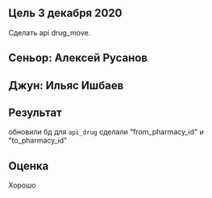 ## Цель 3 декабря 2020
Сделать api drug_move.
## Сеньор: Алексей Русанов
## Джун: Ильяс Ишбаев


## Результат
обновили бд 
для `api_drug` сделали "from_pharmacy_id" и "to_pharmacy_id"

## Оценка
Хорошо
